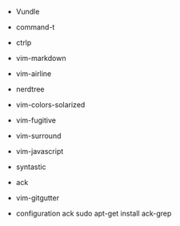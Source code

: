* Vundle
* command-t
* ctrlp
* vim-markdown
* vim-airline
* nerdtree
* vim-colors-solarized
* vim-fugitive
* vim-surround
* vim-javascript
* syntastic
* ack
* vim-gitgutter


* configuration ack
sudo apt-get install ack-grep
